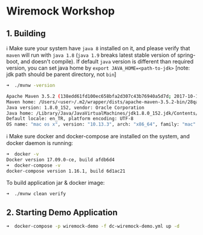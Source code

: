 # Wiremock Workshop

## 1. Building

ℹ️  Make sure your system have `java 8` installed on it, and please verify that `maven` will run with `java 1.8` (`java 1.9` breaks latest stable version of spring-boot, and doesn't compile). If default `java` version is different than required version, you can set java home by `export JAVA_HOME=<path-to-jdk>` [note: jdk path should be parent directory, not `bin`]

```bash
➜  ./mvnw -version

Apache Maven 3.5.2 (138edd61fd100ec658bfa2d307c43b76940a5d7d; 2017-10-18T10:58:13+03:00)
Maven home: /Users/<user>/.m2/wrapper/dists/apache-maven-3.5.2-bin/28qa8v9e2mq69covern8vmdkj0/apache-maven-3.5.2
Java version: 1.8.0_152, vendor: Oracle Corporation
Java home: /Library/Java/JavaVirtualMachines/jdk1.8.0_152.jdk/Contents/Home/jre
Default locale: en_TR, platform encoding: UTF-8
OS name: "mac os x", version: "10.13.3", arch: "x86_64", family: "mac"
```

ℹ️  Make sure docker and docker-compose are installed on the system, and docker daemon is running:

```bash
➜  docker -v      
Docker version 17.09.0-ce, build afdb6d4
➜  docker-compose -v
docker-compose version 1.16.1, build 6d1ac21
```

To build application jar & docker image:

```bash
➜  ./mvnw clean verify
```

## 2. Starting Demo Application

```bash
➜  docker-compose -p wiremock-demo -f dc-wiremock-demo.yml up -d 
```


